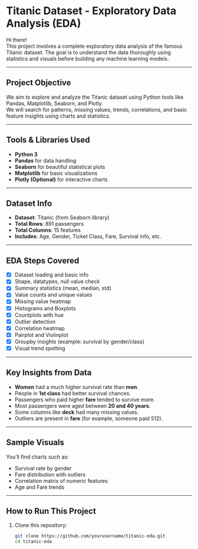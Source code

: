 # Titanic Dataset - Exploratory Data Analysis (EDA)

Hi there!  
This project involves a complete exploratory data analysis of the famous Titanic dataset. The goal is to understand the data thoroughly using statistics and visuals before building any machine learning models.

---

## Project Objective

We aim to explore and analyze the Titanic dataset using Python tools like Pandas, Matplotlib, Seaborn, and Plotly.  
We will search for patterns, missing values, trends, correlations, and basic feature insights using charts and statistics.

---

## Tools & Libraries Used

- **Python 3**
- **Pandas** for data handling
- **Seaborn** for beautiful statistical plots
- **Matplotlib** for basic visualizations
- **Plotly (Optional)** for interactive charts

---

## Dataset Info

- **Dataset**: Titanic (from Seaborn library)
- **Total Rows**: 891 passengers
- **Total Columns**: 15 features
- **Includes**: Age, Gender, Ticket Class, Fare, Survival info, etc.

---

## EDA Steps Covered

- [x] Dataset loading and basic info
- [x] Shape, datatypes, null value check
- [x] Summary statistics (mean, median, std)
- [x] Value counts and unique values
- [x] Missing value heatmap
- [x] Histograms and Boxplots
- [x] Countplots with hue
- [x] Outlier detection
- [x] Correlation heatmap
- [x] Pairplot and Violinplot
- [x] Groupby insights (example: survival by gender/class)
- [x] Visual trend spotting

---

## Key Insights from Data

- **Women** had a much higher survival rate than **men**.
- People in **1st class** had better survival chances.
- Passengers who paid higher **fare** tended to survive more.
- Most passengers were aged between **20 and 40 years**.
- Some columns like **deck** had many missing values.
- Outliers are present in **fare** (for example, someone paid 512).

---

## Sample Visuals

You’ll find charts such as:

- Survival rate by gender
- Fare distribution with outliers
- Correlation matrix of numeric features
- Age and Fare trends

---

## How to Run This Project

1. Clone this repository:
   ```bash
   git clone https://github.com/yourusername/titanic-eda.git
   cd titanic-eda
